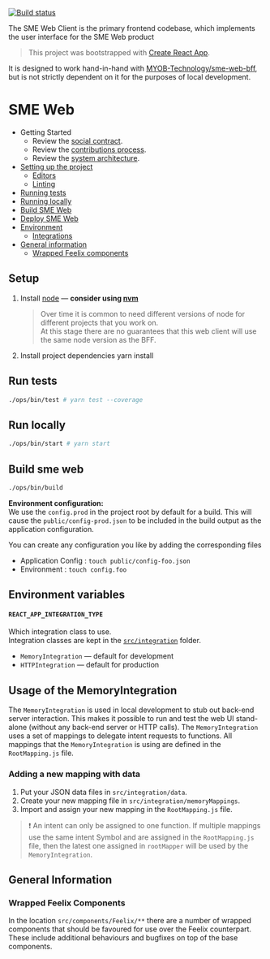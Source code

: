 
[![Build status](https://badge.buildkite.com/136ac15e403f9d3be9d1dd3910781e553a17a63b4c44866346.svg?branch=master)](https://buildkite.com/myob/sme-web)

The SME Web Client is the primary frontend codebase, which implements the user interface for the SME Web product

> This project was bootstrapped with [Create React App].

It is designed to work hand-in-hand with [MYOB-Technology/sme-web-bff], but is not strictly dependent on it for the purposes of local development.

SME Web
=================

  * Getting Started
    * Review the [social contract].
    * Review the [contributions process].
    * Review the [system architecture].
  * [Setting up the project](#setup)
    * [Editors]
    * [Linting]
  * [Running tests](#run-tests)
  * [Running locally](#run-locally)
  * [Build SME Web](#build-sme-web)
  * [Deploy SME Web](#run-a-deploy)
  * [Environment](#run-a-production-build)
    * [Integrations](#usage-of-the-memoryintegration)
  * [General information](#general-information)
    * [Wrapped Feelix components](#wrapped-feelix-components)

## Setup

1.  Install [node] — **consider using [nvm]**

    > Over time it is common to need different versions of node for different projects that you work on. <br/>
    > At this stage there are no guarantees that this web client will use the same node version as the BFF.

2.  Install project dependencies
        yarn install

## Run tests

```sh
./ops/bin/test # yarn test --coverage
```

## Run locally

```sh
./ops/bin/start # yarn start
```

## Build sme web

```sh
./ops/bin/build
```

**Environment configuration:**<br/>
  We use the `config.prod` in the project root by default for a build.
  This will cause the `public/config-prod.json` to be included in the build output as the application configuration.

  You can create any configuration you like by adding the corresponding files

  - Application Config : `touch public/config-foo.json`
  - Environment : `touch config.foo`

## Environment variables

#### `REACT_APP_INTEGRATION_TYPE`

  Which integration class to use.<br/>
  Integration classes are kept in the [`src/integration`](src/integration) folder.

-   `MemoryIntegration` — default for development
-   `HTTPIntegration` — default for production

## Usage of the MemoryIntegration

The `MemoryIntegration` is used in local development to stub out back-end server interaction. This makes it possible to run and test the web UI stand-alone (without any back-end server or HTTP calls). The `MemoryIntegration` uses a set of mappings to delegate intent requests to functions. All mappings that the `MemoryIntegration` is using are defined in the `RootMapping.js` file.

### Adding a new mapping with data

1.  Put your JSON data files in `src/integration/data`.
2.  Create your new mapping file in `src/integration/memoryMappings`.
3.  Import and assign your new mapping in the `RootMapping.js` file.

> ❗️ An intent can only be assigned to one function. If multiple mappings use the same intent Symbol and are assigned in the `RootMapping.js` file, then the latest one assigned in `rootMapper` will be used by the `MemoryIntegration`.

## General Information

### Wrapped Feelix Components

In the location `src/components/Feelix/**` there are a number of wrapped components that should be favoured for use over the Feelix counterpart. These include additional behaviours and bugfixes on top of the base components.


[social contract]: https://myobconfluence.atlassian.net/wiki/spaces/SA/pages/800688620/Web+Stream+Social+Contract
[contributions process]: CONTRIBUTING.md
[system architecture]: https://myobconfluence.atlassian.net/wiki/spaces/SA/pages/815661633/Working+on+SME-web
[Editors]: docs/linting-and-styles.md#code-editors
[Linting]: docs/linting-and-styles.md#linting
[create react app]: https://github.com/facebookincubator/create-react-app
[node]: https://nodejs.org/en/
[nvm]: https://github.com/creationix/nvm
[myob-technology/sme-web-bff]: https://github.com/MYOB-Technology/sme-web-bff
